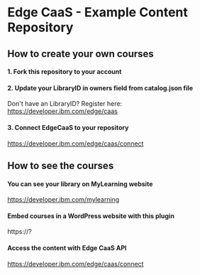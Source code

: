 # Edge CaaS - Example Content Repository

## How to create your own courses

#### 1. Fork this repository to your account

#### 2. Update your LibraryID in owners field from catalog.json file

Don't have an LibraryID? Register here: https://developer.ibm.com/edge/caas

#### 3. Connect EdgeCaaS to your repository

https://developer.ibm.com/edge/caas/connect


## How to see the courses

#### You can see your library on MyLearning website

https://developer.ibm.com/mylearning

#### Embed courses in a WordPress website with this plugin

https://?

#### Access the content with Edge CaaS API

https://developer.ibm.com/edge/caas/connect
